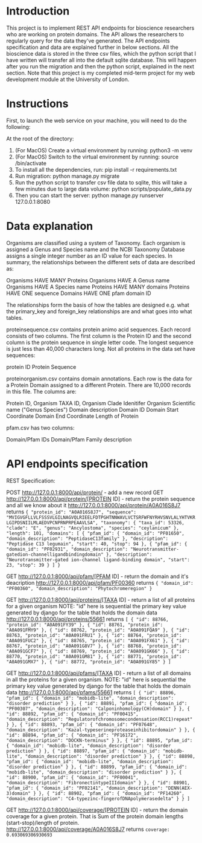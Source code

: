 # Introduction

This project is to implement REST API endpoints for bioscience researchers who are working on protein domains. The API allows the researchers to regularly query for the data they've generated. The API endpoints specification and data are explained further in below sections. All the bioscience data is stored in the three csv files, which the python script that I have written will transfer all into the default sqlite database. This will happen after you run the migration and then the python script, explained in the next section. Note that this project is my completed mid-term project for my web development module at the University of London. 

# Instructions

First, to launch the web service on your machine, you will need to do the following: 

At the root of the directory:
1) (For MacOS) Create a virtual environment by running: python3 -m venv <your environment name> 
2) (For MacOS) Switch to the virtual environment by running: source <your environment name>/bin/activate
3) To install all the dependencies, run: pip install -r requirements.txt 
4) Run migration: python manage.py migrate
5) Run the python script to transfer csv file data to sqlite, this will take a few minutes due to large data volume: python scripts/populate_data.py 
6) Then you can start the server: python manage.py runserver 127.0.0.1:8080 

# Data explanation

Organisms are classified using a system of Taxonomy. Each organism is assigned a Genus and Species name and the NCBI Taxonomy Database assigns a single integer number as an ID value for each species. In summary, the relationships between the different sets of data are described as: 

Organisms HAVE MANY Proteins
Organisms HAVE A Genus name
Organisms HAVE A Species name
Proteins HAVE MANY domains
Proteins HAVE ONE sequence
Domains HAVE ONE pfam domain ID

The relationships form the basis of how the tables are designed e.g. what the primary_key and foreign_key relationships are and what goes into what tables. 

proteinsequence.csv contains protein animo acid sequences. Each record consists of two columns. The first column is the Protein ID and the second column is the protein sequence in single letter code. The longest sequence is just less than 40,000 characters long. Not all proteins in the data set have sequences:

protein ID
Protein Sequence

proteinorganism.csv contains domain annotations. Each row is the data for a Protein Domain assigned to a different Protein. There are 10,000 records in this file. The columns are:

Protein ID,
Organism TAXA ID,
Organism Clade Idenitifer
Organism Scientific name ("Genus Species")
Domain description
Domain ID
Domain Start Coordinate
Domain End Coordinate
Length of Protein


pfam.csv has two columns:

Domain/Pfam IDs
Domain/Pfam Family description


# API endpoints specification

REST Specification:

POST http://127.0.0.1:8000/api/protein/ - add a new record
GET  http://127.0.0.1:8000/api/protein/[PROTEIN ID] - return the protein sequence and all we know about it
http://127.0.0.1:8000/api/protein/A0A016S8J7 returns
`{
    "protein_id": "A0A016S8J7",
    "sequence": "MVIGVGFLLVLFSSSVLGILNAGVQLRIEELFDTPGHTNNWAVLVCTSRFWFNYRHVSNVLALYHTVKRLGIPDSNIILMLAEDVPCNPRNPRPEAAVLSA",
    "taxonomy": {
        "taxa_id": 53326,
        "clade": "E",
        "genus": "Ancylostoma",
        "species": "ceylanicum"
    },
    "length": 101,
    "domains": [
        {
            "pfam_id": {
                "domain_id": "PF01650",
                "domain_description": "PeptidaseC13family"
            },
            "description": "Peptidase C13 legumain",
            "start": 40,
            "stop": 94
        },
        {
            "pfam_id": {
                "domain_id": "PF02931",
                "domain_description": "Neurotransmitter-gatedion-channelligandbindingdomain"
            },
            "description": "Neurotransmitter-gated ion-channel ligand-binding domain",
            "start": 23,
            "stop": 39
        }
    ]
}`

GET  http://127.0.0.1:8000/api/pfam/[PFAM ID] - return the domain and it's deacription
http://127.0.0.1:8000/api/pfam/PF00360 returns
`{
    "domain_id": "PF00360",
    "domain_description": "Phytochromeregion"
}`

GET  http://127.0.0.1:8000/api/proteins/[TAXA ID] - return a list of all proteins for a given organism
NOTE: "id" here is sequential the primary key value generated by django for the table that holds the domain data
http://127.0.0.1:8000/api/proteins/55661 returns
`[
    {
        "id": 88766,
        "protein_id": "A0A091FY39"
    },
    {
        "id": 88761,
        "protein_id": "A0A091FMY9"
    },
    {
        "id": 88762,
        "protein_id": "A0A091FQA9"
    },
    {
        "id": 88763,
        "protein_id": "A0A091FRU1"
    },
    {
        "id": 88764,
        "protein_id": "A0A091FUC2"
    },
    {
        "id": 88765,
        "protein_id": "A0A091FX61"
    },
    {
        "id": 88767,
        "protein_id": "A0A091G8V7"
    },
    {
        "id": 88768,
        "protein_id": "A0A091GCF7"
    },
    {
        "id": 88769,
        "protein_id": "A0A091GK66"
    },
    {
        "id": 88770,
        "protein_id": "A0A091GM81"
    },
    {
        "id": 88771,
        "protein_id": "A0A091GMX7"
    },
    {
        "id": 88772,
        "protein_id": "A0A091GY85"
    }
]`

GET  http://127.0.0.1:8000/api/pfams/[TAXA ID] - return a list of all domains in all the proteins for a given organism.
NOTE: "id" here is sequential the primary key value generated by django for the table that holds the domain data
http://127.0.0.1:8000/api/pfams/55661 returns
``[
    {
        "id": 88896,
        "pfam_id": {
            "domain_id": "mobidb-lite",
            "domain_description": "disorder prediction"
        }
    },
    {
        "id": 88891,
        "pfam_id": {
            "domain_id": "PF00307",
            "domain_description": "Calponinhomology(CH)domain"
        }
    },
    {
        "id": 88892,
        "pfam_id": {
            "domain_id": "PF00415",
            "domain_description": "Regulatorofchromosomecondensation(RCC1)repeat"
        }
    },
    {
        "id": 88893,
        "pfam_id": {
            "domain_id": "PF07648",
            "domain_description": "Kazal-typeserineproteaseinhibitordomain"
        }
    },
    {
        "id": 88894,
        "pfam_id": {
            "domain_id": "PF16172",
            "domain_description": "DOCKN-terminus"
        }
    },
    {
        "id": 88895,
        "pfam_id": {
            "domain_id": "mobidb-lite",
            "domain_description": "disorder prediction"
        }
    },
    {
        "id": 88897,
        "pfam_id": {
            "domain_id": "mobidb-lite",
            "domain_description": "disorder prediction"
        }
    },
    {
        "id": 88898,
        "pfam_id": {
            "domain_id": "mobidb-lite",
            "domain_description": "disorder prediction"
        }
    },
    {
        "id": 88899,
        "pfam_id": {
            "domain_id": "mobidb-lite",
            "domain_description": "disorder prediction"
        }
    },
    {
        "id": 88900,
        "pfam_id": {
            "domain_id": "PF00041",
            "domain_description": "FibronectintypeIIIdomain"
        }
    },
    {
        "id": 88901,
        "pfam_id": {
            "domain_id": "PF02141",
            "domain_description": "DENN(AEX-3)domain"
        }
    },
    {
        "id": 88902,
        "pfam_id": {
            "domain_id": "PF14260",
            "domain_description": "C4-typezinc-fingerofDNApolymerasedelta"
        }
    }
]``

GET  http://127.0.0.1:8000/api/coverage/[PROTEIN ID] - return the domain coverage for a given protein. That is Sum of the protein domain lengths (start-stop)/length of protein.
http://127.0.0.1:8000/api/coverage/A0A016S8J7 returns
`coverage:	0.693069306930693`
